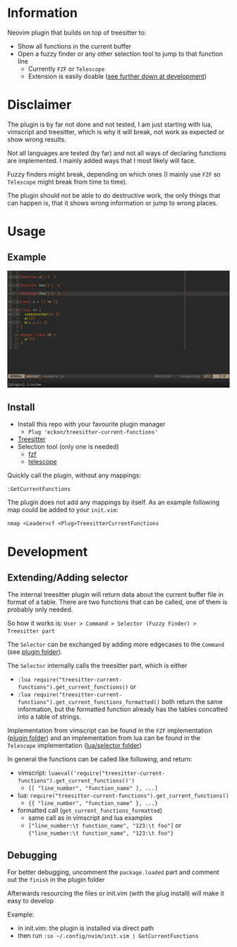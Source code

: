 # Information

Neovim plugin that builds on top of treesitter to:
* Show all functions in the current buffer
* Open a fuzzy finder or any other selection tool to jump to that function line
  * Currently `FZF` or `Telescope`
  * Extension is easily doable ([see further down at development](#development))


# Disclaimer

The plugin is by far not done and not tested, I am just starting with lua, vimscript and treesitter, which is why it will break,
not work as expected or show wrong results.

Not all languages are tested (by far) and not all ways of declaring functions are implemented.
I mainly added ways that I most likely will face.

Fuzzy finders might break, depending on which ones (I mainly use `FZF` so `Telescope` might break from time to time).

The plugin should not be able to do destructive work, the only things that can happen is, that it shows wrong information or jump to wrong places.


# Usage

## Example

![Example Usage of treesitter-current-functions](./treesitter-current-functions-example.gif)


## Install

* Install this repo with your favourite plugin manager
  * `Plug 'eckon/treesitter-current-functions'`
* [Treesitter](https://github.com/nvim-treesitter/nvim-treesitter)
* Selection tool (only one is needed)
  * [fzf](https://github.com/junegunn/fzf.vim)
  * [telescope](https://github.com/nvim-telescope/telescope.nvim)

Quickly call the plugin, without any mappings:
```vim
:GetCurrentFunctions
```

The plugin does not add any mappings by itself.
As an example following map could be added to your `init.vim`:
```vim
nmap <Leader>cf <Plug>TreesitterCurrentFunctions
```


# Development

## Extending/Adding selector

The internal treesitter plugin will return data about the current buffer file in format of a table.
There are two functions that can be called, one of them is probably only needed.

So how it works is: `User > Command > Selector (Fuzzy Finder) > Treesitter part`

The `Selector` can be exchanged by adding more edgecases to the `Command` (see [plugin folder](./plugin/treesitter-current-functions.vim)).

The `Selector` internally calls the treesitter part, which is either
* `:lua require("treesitter-current-functions").get_current_functions()` or
* `:lua require("treesitter-current-functions").get_current_functions_formatted()`
both return the same information, but the formatted function already has the tables concatted into a table of strings.

Implementation from vimscript can be found in the `FZF` implementation ([plugin folder](./plugin)) and an implementation from lua can be found in the `Telescope` implementation ([lua/selector folder](./lua/treesitter-current-functions/selector))


In general the functions can be called like following, and return:
* vimscript: `luaeval('require("treesitter-current-functions").get_current_functions()')`
  * `[[ "line_number", "function_name" ], ...]`
* lua: `require("treesitter-current-functions").get_current_functions()`
  * `{{ "line_number", "function_name" }, ...}`
* formatted call (`get_current_functions_formatted`)
  * same call as in vimscript and lua examples
  * `["line_number:\t function_name", "123:\t foo"]` or `{"line_number:\t function_name", "123:\t foo"}`


## Debugging

For better debugging, uncomment the `package.loaded` part and comment out the `finish` in the plugin folder

Afterwards resourcing the files or init.vim (with the plug install) will make it easy to develop

Example:
* in init.vim: the plugin is installed via direct path
* then run `:so ~/.config/nvim/init.vim | GetCurrentFunctions`
